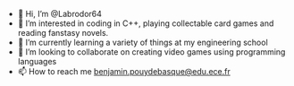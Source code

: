 - 👋 Hi, I’m @Labrodor64
- 👀 I’m interested in coding in C++, playing collectable card games and reading fanstasy novels.
- 🌱 I’m currently learning a variety of things at my engineering school
- 💞️ I’m looking to collaborate on creating video games using programming languages 
- 📫 How to reach me benjamin.pouydebasque@edu.ece.fr

<!---
Labrodor64/Labrodor64 is a ✨ special ✨ repository because its `README.md` (this file) appears on your GitHub profile.
You can click the Preview link to take a look at your changes.
--->
